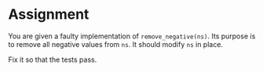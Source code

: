 # Assignment

You are given a faulty implementation of `remove_negative(ns)`.
Its purpose is to remove all negative values from `ns`.
It should modify `ns` in place.

Fix it so that the tests pass.
